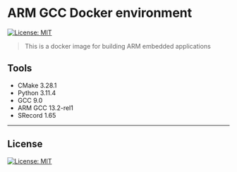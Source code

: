 # ARM GCC Docker environment

[![License: MIT](https://img.shields.io/badge/License-MIT-blue.svg)](https://opensource.org/licenses/MIT)

> This is a docker image for building ARM embedded applications

## Tools

+ CMake 3.28.1
+ Python 3.11.4
+ GCC 9.0
+ ARM GCC 13.2-rel1
+ SRecord 1.65

---

## License

[![License: MIT](https://img.shields.io/badge/License-MIT-blue.svg)](https://opensource.org/licenses/MIT)

